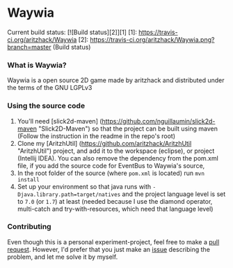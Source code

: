 # Waywia
Current build status: [![Build status][2]][1]
  [1]: https://travis-ci.org/aritzhack/Waywia
  [2]: https://travis-ci.org/aritzhack/Waywia.png?branch=master (Build status)
  
### What is Waywia?
Waywia is a open source 2D game made by aritzhack and distributed under the terms of the GNU LGPLv3

### Using the source code

1. You'll need [slick2d-maven] (https://github.com/nguillaumin/slick2d-maven "Slick2D-Maven") so that the project can be built using maven (Follow the instruction in the readme in the repo's root)
2. Clone my [AritzhUtil] (https://github.com/aritzhack/AritzhUtil "AritzhUtil") project, and add it to the workspace (eclipse), or project (Intellij IDEA). You can also remove the dependency from the pom.xml file, if you add the source code for EventBus to Waywia's source,
3. In the root folder of the source (where `pom.xml` is located) run `mvn install`
4. Set up your environment so that java runs with `-Djava.library.path=target/natives` and the project language level is set to `7.0` (or `1.7`) at least (needed because I use the diamond operator, multi-catch and try-with-resources, which need that language level)

### Contributing

Even though this is a personal experiment-project, feel free to make a [pull request](https://github.com/aritzhack/Waywia/pulls "Waywia pull requests"). However, I'd prefer that you just make an [issue](https://github.com/aritzhack/Waywia/issues "Waywia issues") describing the problem, and let me solve it by myself.
